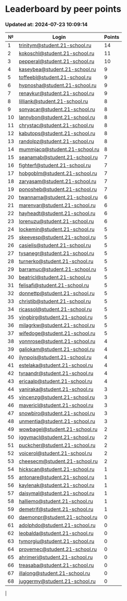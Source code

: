 # Leaderboard by peer points

### Updated at: 2024-07-23 10:09:14

| № | Login | Points |
|---|-------|--------|
|1|trinitym@student.21-school.ru|14|
|2|kokoschl@student.21-school.ru|11|
|3|pepperal@student.21-school.ru|10|
|4|kaseybea@student.21-school.ru|9|
|5|toffeebl@student.21-school.ru|9|
|6|hypnosha@student.21-school.ru|9|
|7|renaykur@student.21-school.ru|9|
|8|lilliank@student.21-school.ru|8|
|9|sonyacar@student.21-school.ru|8|
|10|lannybon@student.21-school.ru|8|
|11|chrystac@student.21-school.ru|8|
|12|kabutops@student.21-school.ru|8|
|13|randolpz@student.21-school.ru|8|
|14|mummjacq@student.21-school.ru|8|
|15|seanamab@student.21-school.ru|7|
|16|fighterf@student.21-school.ru|7|
|17|hobgoblm@student.21-school.ru|7|
|18|zaryasam@student.21-school.ru|7|
|19|ponosheb@student.21-school.ru|7|
|20|twannama@student.21-school.ru|6|
|21|marenvar@student.21-school.ru|6|
|22|hayheadt@student.21-school.ru|6|
|23|lorenuzu@student.21-school.ru|6|
|24|lockemin@student.21-school.ru|5|
|25|skeevesp@student.21-school.ru|5|
|26|casielis@student.21-school.ru|5|
|27|tysanegr@student.21-school.ru|5|
|28|turnerko@student.21-school.ru|5|
|29|barramuc@student.21-school.ru|5|
|30|beatricl@student.21-school.ru|5|
|31|felisafi@student.21-school.ru|5|
|32|donnettp@student.21-school.ru|5|
|33|christib@student.21-school.ru|5|
|34|ricassol@student.21-school.ru|5|
|35|yingbirg@student.21-school.ru|5|
|36|milagrkw@student.21-school.ru|5|
|37|wifedoge@student.21-school.ru|5|
|38|yonnrose@student.21-school.ru|4|
|39|galiokam@student.21-school.ru|4|
|40|ilynpois@student.21-school.ru|4|
|41|estelaka@student.21-school.ru|4|
|42|tyraandr@student.21-school.ru|4|
|43|ericaalp@student.21-school.ru|4|
|44|yaniraka@student.21-school.ru|3|
|45|vincenzg@student.21-school.ru|3|
|46|mavericl@student.21-school.ru|3|
|47|snowbiro@student.21-school.ru|3|
|48|unmentia@student.21-school.ru|3|
|49|wowbagel@student.21-school.ru|2|
|50|iggymacl@student.21-school.ru|2|
|51|puckcher@student.21-school.ru|2|
|52|voicerol@student.21-school.ru|2|
|53|cheesecm@student.21-school.ru|2|
|54|hickscan@student.21-school.ru|1|
|55|antonare@student.21-school.ru|1|
|56|kaylenak@student.21-school.ru|1|
|57|daisymal@student.21-school.ru|1|
|58|halliemo@student.21-school.ru|1|
|59|demetrif@student.21-school.ru|1|
|60|daemonpr@student.21-school.ru|0|
|61|adolphdo@student.21-school.ru|0|
|62|leobalda@student.21-school.ru|0|
|63|tymorgiu@student.21-school.ru|0|
|64|provemec@student.21-school.ru|0|
|65|ahrimeri@student.21-school.ru|0|
|66|treasaba@student.21-school.ru|0|
|67|illalong@student.21-school.ru|0|
|68|juggermy@student.21-school.ru|0|
|
